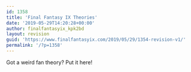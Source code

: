 ```yaml
---
id: 1358
title: 'Final Fantasy IX Theories'
date: '2019-05-29T14:20:28+00:00'
author: finalfantasyix_kpk2bd
layout: revision
guid: 'https://www.finalfantasyix.com/2019/05/29/1354-revision-v1/'
permalink: '/?p=1358'
---
```


Got a weird fan theory? Put it here!